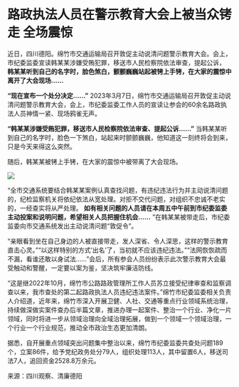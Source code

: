 # 路政执法人员在警示教育大会上被当众铐走 全场震惊

近日，四川德阳。绵竹市交通运输局召开敦促主动说清问题警示教育大会。会上，市纪委监委宣读韩某某涉嫌受贿犯罪，移送市人民检察院依法审查，提起公诉，
**韩某某听到自己的名字时，脸色煞白，颤颤巍巍站起被铐上手铐，在大家的震惊中离开了大会现场……**

**“现在宣布一个处分决定……”**
2023年3月7日，绵竹市交通运输局召开敦促主动说清问题警示教育大会，会上，市纪委监委工作人员的宣读让参会的60余名路政执法人员神情一紧、现场鸦雀无声。

**“韩某某涉嫌受贿犯罪，移送市人民检察院依法审查、提起公诉……”**
当韩某某听到自己的名字时，脸色一下煞白，站起来时颤颤巍巍，他知道这一刻终将会到来，只是今天来得这么突然。

随后，韩某某被铐上手铐，在大家的震惊中被带离了大会现场。

![](https://inews.gtimg.com/om_bt/O75yN3eacQLRL2F0ZQy0y0mMLnVG6usfBcfzblPjJbLQUAA/1000)

“全市交通系统要结合韩某某案例认真查找问题，有违纪违法行为并主动说清问题的，纪检监察机关将依纪依法从宽处理。对拒不交代问题，对组织不忠诚不老实的，一经查实将从严处理。
**如有相关问题的人员请在本周五中午前到市纪委监委主动投案和说明问题，希望相关人员把握住机会……**
”在韩某某被带走后，市纪委监委向市交通系统发出主动说清问题“敦促令”。

“亲眼看到坐在自己身边的人被直接带走，发人深省、令人深思，这样的警示教育直击心灵。”“以这样特别的方式‘出名’了，当初就不应该违纪违法。”“法网恢恢疏而不漏，看谁还敢以身试法……”会后，所有参会人员纷纷表示此次警示教育大会最受触动和警醒，一定要以案为鉴，坚决筑牢廉洁防线。

“这是继2022年10月，绵竹市公路路政管理所工作人员苏立接受纪律审查和监察调查以来，我市查处的第二起路政执法人员违纪违法案件。”绵竹市纪委监委相关负责人介绍道，近年来，绵竹市深入开展卫健、人社、交通等重点行业领域系统治理，持续做深做实案件查办后半篇文章，推进办理一起案件、整治一个行业、净化一片领域，同时将进一步从领域治理向全域治理拓展，做到一个领域一个领域治理，一个行业一个行业规范，推动全市政治生态更加清朗。

据悉，自开展重点领域突出问题集中整治以来，绵竹市纪委监委共查处问题189个，立案86件，给予党纪政务处分79人，组织处理113人，其中留置6人，移送司法7人，追回资金2528.8万余元。

来源：四川观察、清廉德阳


